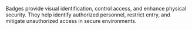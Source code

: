 Badges provide visual identification, control access, and enhance physical security. They help identify authorized personnel, restrict entry, and mitigate unauthorized access in secure environments.